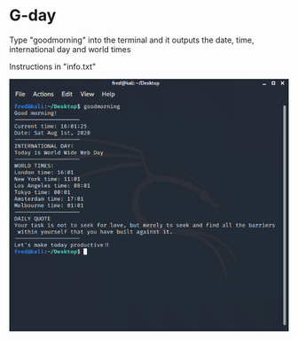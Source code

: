 # G-day
Type "goodmorning" into the terminal and it outputs the date, time, international day and world times 

Instructions in "info.txt"

<img src="view.png">

